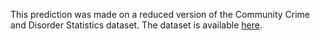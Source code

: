 This prediction was made on a reduced version of the Community Crime and Disorder Statistics dataset.
The dataset is available [here](https://data.calgary.ca/Health-and-Safety/Community-Crime-and-Disorder-Statistics-2012-2019-/848s-4m4z).
